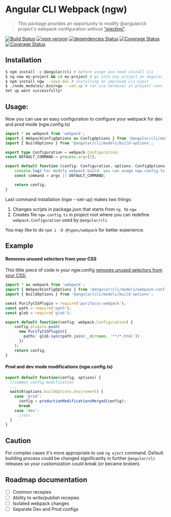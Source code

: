# Angular CLI Webpack (ngw)

> This package provides an opportunity to modify @angular/cli project's webpack configuration without ["ejecting"](https://github.com/angular/angular-cli/wiki/eject).

[![Build Status](https://api.travis-ci.org/Angular-RU/angular-cli-webpack.svg?branch=master)](https://api.travis-ci.org/Angular-RU/angular-cli-webpack.svg?branch=master)  [![npm version](https://badge.fury.io/js/ngw.svg)](https://badge.fury.io/js/ngw) [![dependencies Status](https://david-dm.org/angular-ru/angular-cli-webpack/status.svg)](https://david-dm.org/angular-ru/angular-cli-webpack)
[![Coverage Status](https://coveralls.io/repos/github/Angular-RU/angular-cli-webpack/badge.svg?branch=master)](https://coveralls.io/github/Angular-RU/angular-cli-webpack?branch=master) [![Coverage Status](https://img.shields.io/npm/dt/ngw.svg)](https://npm-stat.com/charts.html?package=ngw&from=2017-01-12)

## Installation

```bash
$ npm install -g @angular/cli # before usage you need install cli
$ ng new my-project && cd my-project # go into any project on angular
$ npm install ngw --save-dev # installing an improved cli-eject
$ ./node_modules/.bin/ngw --set-up # run via terminal in project root
Set up went successfully!
```

## Usage:

Now you can use an easy configuration 
to configure your webpack for dev and prod mode (ngw.config.ts)

```typescript
import * as webpack from 'webpack';
import { WebpackConfigOptions as ConfigOptions } from '@angular/cli/models/webpack-config';
import { BuildOptions } from '@angular/cli/models/build-options';

export type Configuration = webpack.Configuration;
const DEFAULT_COMMAND = process.argv[2];

export default function (config: Configuration, options: ConfigOptions<BuildOptions>, argv) {
    console.log('For modify webpack build, you can usage ngw.config.ts');
    const command = argv || DEFAULT_COMMAND;

    return config;
}
```

Last command installation (ngw --set-up) makes two things:
1) Changes scripts in package.json that starts from `ng ` to `ngw `
2) Creates file `ngw.config.ts` in project root where you can redefine `webpack.Configuration` used by `@angular/cli`

You may like to do `npm i -D @types/webpack` for better experience.

## Example

#### Removes unused selectors from your CSS

This little piece of code in your ngw.config [removes unused selectors from your CSS:](https://github.com/webpack-contrib/purifycss-webpack)

```typescript
import * as webpack from 'webpack';
import { WebpackConfigOptions } from '@angular/cli/models/webpack-config';
import { BuildOptions } from '@angular/cli/models/build-options';

const PurifyCSSPlugin = require('purifycss-webpack');
const path = require('path');
const glob = require('glob');

export default function(config: webpack.Configuration) {
    config.plugins.push(
      new PurifyCSSPlugin({
        paths: glob.sync(path.join(__dirname, '**/*.html'))
      })
    );
    return config;
}
```

#### Prod and dev mode modifications (ngw.config.ts)

```ts
export default function(config, options) {
  //common config modification
  ...
  switch(options.buildOptions.enviroment) {
    case 'prod':
      config = productionModificationsMerged(config);
      break
    case 'dev':
      //etc
  }
}
```


## Caution

For complex cases it's more appropriate to use `ng eject` command. Default building process could be changed significanlty in further `@angular/cli` releases so your customization could break (or became broken).

## Roadmap documentation

- [ ] Common recepies
- [ ] Ability to write/publish recepies
- [ ] Isolated webpack changes
- [ ] Separate Dev and Prod configs
